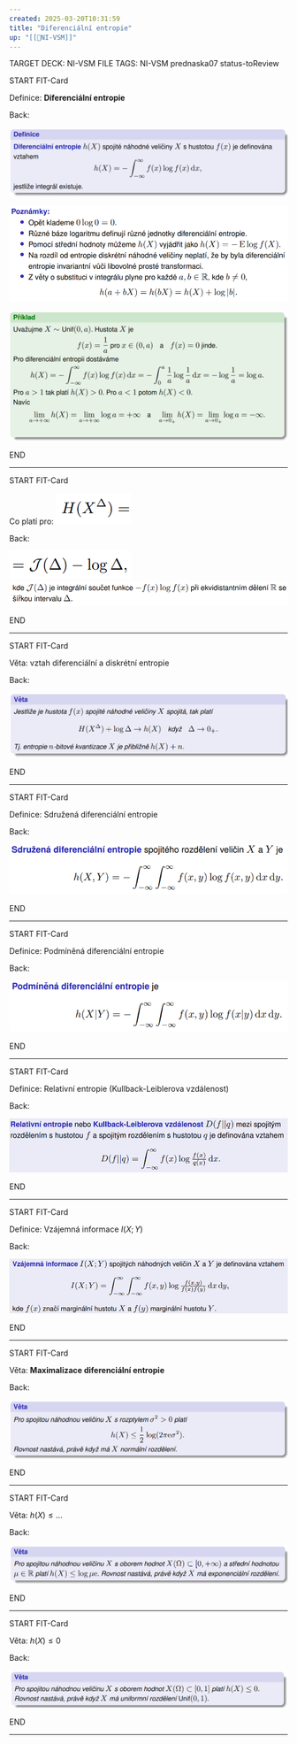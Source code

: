 ```yaml
---
created: 2025-03-20T10:31:59
title: "Diferenciální entropie"
up: "[[📖NI-VSM]]"
---
```


TARGET DECK: NI-VSM
FILE TAGS: NI-VSM prednaska07 status-toReview


START
FIT-Card

Definice: **Diferenciální entropie**

Back:

![](../../Assets/Pasted%20image%2020250320103243.png)

<!-- DetailInfoStart -->
![](../../Assets/Pasted%20image%2020250320103249.png)
<!-- DetailInfoEnd -->

<!-- ExerciseStart -->
![](../../Assets/Pasted%20image%2020250320103258.png)
<!-- ExerciseEnd -->
<!--ID: 1746518364862-->
END

---


START
FIT-Card

Co platí pro:
![](../../Assets/Pasted%20image%2020250320103325.png)

Back:

![](../../Assets/Pasted%20image%2020250320103330.png)
![](../../Assets/Pasted%20image%2020250320103338.png)
<!--ID: 1746518364865-->
END

---


START
FIT-Card

Věta: vztah diferenciální a diskrétní entropie

Back:

![](../../Assets/Pasted%20image%2020250320103404.png)
<!--ID: 1746518364868-->
END

---


START
FIT-Card

Definice: Sdružená diferenciální entropie

Back:

![](../../Assets/Pasted%20image%2020250320103419.png)
<!--ID: 1746518364871-->
END

---


START
FIT-Card

Definice: Podmíněná diferenciální entropie

Back:

![](../../Assets/Pasted%20image%2020250320103433.png)
<!--ID: 1746518364873-->
END

---


START
FIT-Card

Definice: Relativní entropie (Kullback-Leiblerova vzdálenost)

Back:

![](../../Assets/Pasted%20image%2020250320103509.png)
<!--ID: 1746518364876-->
END

---


START
FIT-Card

Definice: Vzájemná informace $I(X;Y)$

Back:

![](../../Assets/Pasted%20image%2020250320103520.png)
<!--ID: 1746518364879-->
END

---


START
FIT-Card

Věta: **Maximalizace diferenciální entropie**

Back:

![](../../Assets/Pasted%20image%2020250320103605.png)
<!--ID: 1746518364881-->
END

---


START
FIT-Card

Věta: $h(X) \leq \dots$ 

Back:

![](../../Assets/Pasted%20image%2020250320103652.png)
<!--ID: 1746518364884-->
END

---


START
FIT-Card

Věta: $h(X) \leq 0$ 

Back:

![](../../Assets/Pasted%20image%2020250320103718.png)
<!--ID: 1746518364886-->
END

---

